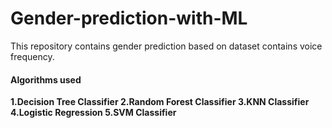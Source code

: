 # Gender-prediction-with-ML
<p>
This repository contains gender prediction based on dataset contains voice frequency. 
</p>
<h4>Algorithms used </h4>
<p>
  <b>1.Decision Tree Classifier 
   <b>2.Random Forest Classifier 
    <b>3.KNN Classifier
    <b>4.Logistic Regression
    <b>5.SVM Classifier
</p>
